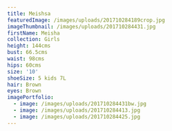 ```yaml
---
title: Meishsa
featuredImage: /images/uploads/201710284189crop.jpg
imageThumbnail: /images/uploads/201710284431.jpg
firstName: Meisha
collection: Girls
height: 144cms
bust: 66.5cms
waist: 98cms
hips: 60cms
size: '10'
shoeSize: 5 kids 7L
hair: Brown
eyes: Brown
imagePortfolio:
  - image: /images/uploads/201710284431bw.jpg
  - image: /images/uploads/201710284413.jpg
  - image: /images/uploads/201710284425.jpg
---
```


